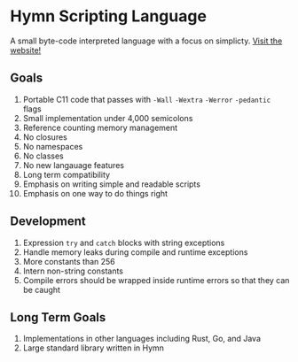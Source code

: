 # Hymn Scripting Language

A small byte-code interpreted language with a focus on simplicty. [Visit the website!](https://hymn-lang.org)

## Goals

1. Portable C11 code that passes with `-Wall` `-Wextra` `-Werror` `-pedantic` flags
1. Small implementation under 4,000 semicolons
1. Reference counting memory management
1. No closures
1. No namespaces
1. No classes
1. No new langauage features
1. Long term compatibility
1. Emphasis on writing simple and readable scripts
1. Emphasis on one way to do things right

## Development

1. Expression `try` and `catch` blocks with string exceptions
1. Handle memory leaks during compile and runtime exceptions
1. More constants than 256
1. Intern non-string constants
1. Compile errors should be wrapped inside runtime errors so that they can be caught

## Long Term Goals

1. Implementations in other languages including Rust, Go, and Java
1. Large standard library written in Hymn
